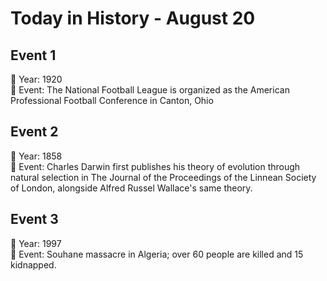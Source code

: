 # Today in History - August 20

## Event 1
📅 Year: 1920  
📝 Event: The National Football League is organized as the American Professional Football Conference in Canton, Ohio

## Event 2
📅 Year: 1858  
📝 Event: Charles Darwin first publishes his theory of evolution through natural selection in The Journal of the Proceedings of the Linnean Society of London, alongside Alfred Russel Wallace's same theory.

## Event 3
📅 Year: 1997  
📝 Event: Souhane massacre in Algeria; over 60 people are killed and 15 kidnapped.

